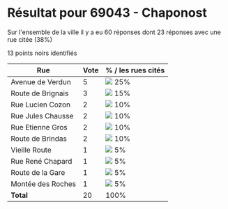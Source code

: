# Résultat pour 69043 - Chaponost

Sur l'ensemble de la ville il y a eu 60 réponses dont 23 réponses avec une rue citée (38%)

13 points noirs identifiés

| Rue | Vote | % / les rues cités|
|-----|------|-------------------|
| Avenue de Verdun | 5 | <img src="../../img/bar_25.gif" />&nbsp;25%|
| Route de Brignais | 3 | <img src="../../img/bar_15.gif" />&nbsp;15%|
| Rue Lucien Cozon | 2 | <img src="../../img/bar_10.gif" />&nbsp;10%|
| Rue Jules Chausse | 2 | <img src="../../img/bar_10.gif" />&nbsp;10%|
| Rue Etienne Gros | 2 | <img src="../../img/bar_10.gif" />&nbsp;10%|
| Route de Brindas | 2 | <img src="../../img/bar_10.gif" />&nbsp;10%|
| Vieille Route | 1 | <img src="../../img/bar_5.gif" />&nbsp;5%|
| Rue René Chapard | 1 | <img src="../../img/bar_5.gif" />&nbsp;5%|
| Route de la Gare | 1 | <img src="../../img/bar_5.gif" />&nbsp;5%|
| Montée des Roches | 1 | <img src="../../img/bar_5.gif" />&nbsp;5%|
| **Total** | 20 | 100%|
